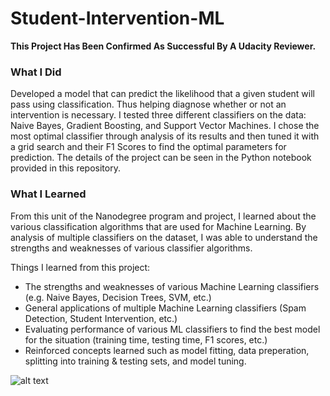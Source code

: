 # Student-Intervention-ML

<b>This Project Has Been Confirmed As Successful By A Udacity Reviewer.</b>

<h3> What I Did </h3>

Developed a model that can predict the likelihood that a given student will pass using classification. Thus helping diagnose whether or not an intervention is necessary. I tested three different classifiers on the data: Naive Bayes, Gradient Boosting, and Support Vector Machines. I chose the most optimal classifier through analysis of its results and then tuned it with a grid search and their F1 Scores to find the optimal parameters for prediction. The details of the project can be seen in the Python notebook provided in this repository.

<h3> What I Learned </h3>

From this unit of the Nanodegree program and project, I learned about the various classification algorithms that are used for Machine Learning. By analysis of multiple classifiers on the dataset, I was able to understand the strengths and weaknesses of various classifier algorithms. 

Things I learned from this project:

- The strengths and weaknesses of various Machine Learning classifiers (e.g. Naive Bayes, Decision Trees, SVM, etc.)
- General applications of multiple Machine Learning classifiers (Spam Detection, Student Intervention, etc.)
- Evaluating performance of various ML classifiers to find the best model for the situation (training time, testing time, F1 scores, etc.)
- Reinforced concepts learned such as model fitting, data preperation, splitting into training & testing sets, and model tuning. 

![alt text](screenshots/graphexample.png "Description goes here")





